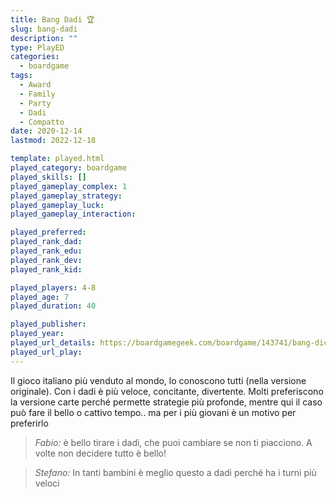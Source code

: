 ```yaml
---
title: Bang Dadi 🏆
slug: bang-dadi
description: ""
type: PlayED
categories:
  - boardgame
tags:
  - Award
  - Family
  - Party
  - Dadi
  - Compatto
date: 2020-12-14
lastmod: 2022-12-18

template: played.html
played_category: boardgame
played_skills: []
played_gameplay_complex: 1
played_gameplay_strategy:
played_gameplay_luck:
played_gameplay_interaction:

played_preferred:
played_rank_dad: 
played_rank_edu: 
played_rank_dev: 
played_rank_kid: 

played_players: 4-8
played_age: 7
played_duration: 40

played_publisher: 
played_year: 
played_url_details: https://boardgamegeek.com/boardgame/143741/bang-dice-game
played_url_play: 
---
```


Il gioco italiano più venduto al mondo, lo conoscono tutti (nella versione originale). Con i dadi è più veloce, concitante, divertente.
Molti preferiscono la versione carte perché permette strategie più profonde, mentre qui il caso può fare il bello o cattivo tempo.. ma per i più giovani è un motivo per preferirlo

> *Fabio:*
> è bello tirare i dadi, che puoi cambiare se non ti piacciono. A volte non decidere tutto è bello!

> *Stefano:*
> In tanti bambini è meglio questo a dadi perché ha i turni più veloci


